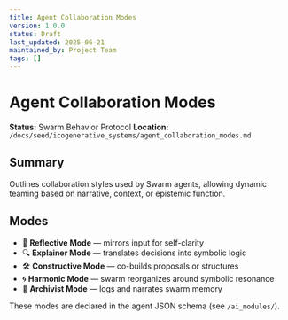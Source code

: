 ```yaml
---
title: Agent Collaboration Modes
version: 1.0.0
status: Draft
last_updated: 2025-06-21
maintained_by: Project Team
tags: []
---
```


# Agent Collaboration Modes

**Status:** Swarm Behavior Protocol
**Location:** `/docs/seed/icogenerative_systems/agent_collaboration_modes.md`

## Summary

Outlines collaboration styles used by Swarm agents, allowing dynamic teaming based on narrative, context, or epistemic function.

## Modes

- 🤝 **Reflective Mode** — mirrors input for self-clarity
- 🔍 **Explainer Mode** — translates decisions into symbolic logic
- 🛠 **Constructive Mode** — co-builds proposals or structures
- 🌀 **Harmonic Mode** — swarm reorganizes around symbolic resonance
- 📜 **Archivist Mode** — logs and narrates swarm memory

These modes are declared in the agent JSON schema (see `/ai_modules/`).
